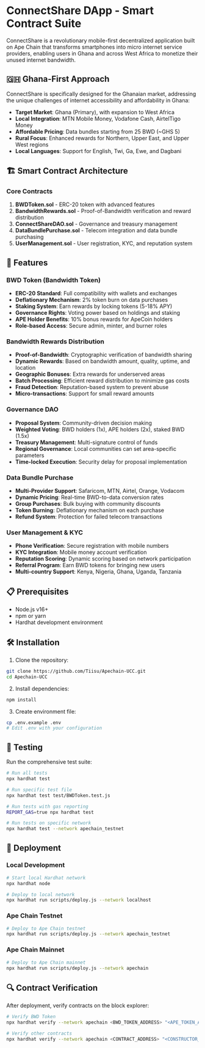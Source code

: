 # ConnectShare DApp - Smart Contract Suite

ConnectShare is a revolutionary mobile-first decentralized application built on Ape Chain that transforms smartphones into micro internet service providers, enabling users in Ghana and across West Africa to monetize their unused internet bandwidth.

## 🇬🇭 Ghana-First Approach

ConnectShare is specifically designed for the Ghanaian market, addressing the unique challenges of internet accessibility and affordability in Ghana:

- **Target Market**: Ghana (Primary), with expansion to West Africa
- **Local Integration**: MTN Mobile Money, Vodafone Cash, AirtelTigo Money
- **Affordable Pricing**: Data bundles starting from 25 BWD (~GHS 5)
- **Rural Focus**: Enhanced rewards for Northern, Upper East, and Upper West regions
- **Local Languages**: Support for English, Twi, Ga, Ewe, and Dagbani

## 🏗️ Smart Contract Architecture

### Core Contracts

1. **BWDToken.sol** - ERC-20 token with advanced features
2. **BandwidthRewards.sol** - Proof-of-Bandwidth verification and reward distribution
3. **ConnectShareDAO.sol** - Governance and treasury management
4. **DataBundlePurchase.sol** - Telecom integration and data bundle purchasing
5. **UserManagement.sol** - User registration, KYC, and reputation system

## 🚀 Features

### BWD Token (Bandwidth Token)
- **ERC-20 Standard**: Full compatibility with wallets and exchanges
- **Deflationary Mechanism**: 2% token burn on data purchases
- **Staking System**: Earn rewards by locking tokens (5-18% APY)
- **Governance Rights**: Voting power based on holdings and staking
- **APE Holder Benefits**: 10% bonus rewards for ApeCoin holders
- **Role-based Access**: Secure admin, minter, and burner roles

### Bandwidth Rewards Distribution
- **Proof-of-Bandwidth**: Cryptographic verification of bandwidth sharing
- **Dynamic Rewards**: Based on bandwidth amount, quality, uptime, and location
- **Geographic Bonuses**: Extra rewards for underserved areas
- **Batch Processing**: Efficient reward distribution to minimize gas costs
- **Fraud Detection**: Reputation-based system to prevent abuse
- **Micro-transactions**: Support for small reward amounts

### Governance DAO
- **Proposal System**: Community-driven decision making
- **Weighted Voting**: BWD holders (1x), APE holders (2x), staked BWD (1.5x)
- **Treasury Management**: Multi-signature control of funds
- **Regional Governance**: Local communities can set area-specific parameters
- **Time-locked Execution**: Security delay for proposal implementation

### Data Bundle Purchase
- **Multi-Provider Support**: Safaricom, MTN, Airtel, Orange, Vodacom
- **Dynamic Pricing**: Real-time BWD-to-data conversion rates
- **Group Purchases**: Bulk buying with community discounts
- **Token Burning**: Deflationary mechanism on each purchase
- **Refund System**: Protection for failed telecom transactions

### User Management & KYC
- **Phone Verification**: Secure registration with mobile numbers
- **KYC Integration**: Mobile money account verification
- **Reputation Scoring**: Dynamic scoring based on network participation
- **Referral Program**: Earn BWD tokens for bringing new users
- **Multi-country Support**: Kenya, Nigeria, Ghana, Uganda, Tanzania

## 📋 Prerequisites

- Node.js v16+
- npm or yarn
- Hardhat development environment

## 🛠️ Installation

1. Clone the repository:
```bash
git clone https://github.com/Tiisu/Apechain-UCC.git
cd Apechain-UCC
```

2. Install dependencies:
```bash
npm install
```

3. Create environment file:
```bash
cp .env.example .env
# Edit .env with your configuration
```

## 🧪 Testing

Run the comprehensive test suite:

```bash
# Run all tests
npx hardhat test

# Run specific test file
npx hardhat test test/BWDToken.test.js

# Run tests with gas reporting
REPORT_GAS=true npx hardhat test

# Run tests on specific network
npx hardhat test --network apechain_testnet
```

## 🚀 Deployment

### Local Development
```bash
# Start local Hardhat network
npx hardhat node

# Deploy to local network
npx hardhat run scripts/deploy.js --network localhost
```

### Ape Chain Testnet
```bash
# Deploy to Ape Chain testnet
npx hardhat run scripts/deploy.js --network apechain_testnet
```

### Ape Chain Mainnet
```bash
# Deploy to Ape Chain mainnet
npx hardhat run scripts/deploy.js --network apechain
```

## 🔍 Contract Verification

After deployment, verify contracts on the block explorer:

```bash
# Verify BWD Token
npx hardhat verify --network apechain <BWD_TOKEN_ADDRESS> "<APE_TOKEN_ADDRESS>" "<ADMIN_ADDRESS>"

# Verify other contracts
npx hardhat verify --network apechain <CONTRACT_ADDRESS> "<CONSTRUCTOR_ARGS>"
```